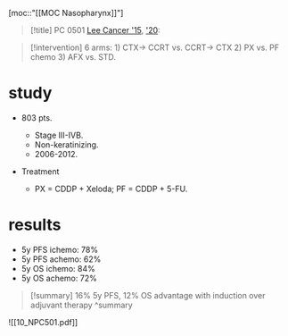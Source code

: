 [moc::"[[MOC Nasopharynx]]"]
>[!title]
> PC 0501 [Lee Cancer '15](https://onlinelibrary.wiley.com/doi/full/10.1002/cncr.29208), ['20](https://pubmed.ncbi.nlm.nih.gov/32497261/): 

>[!intervention] 
> 6 arms: 1) CTX→ CCRT vs. CCRT→ CTX 2) PX vs. PF chemo 3) AFX vs. STD.

# study
- 803 pts. 
	- Stage III-IVB. 
	- Non-keratinizing. 
	- 2006-2012.

- Treatment
	- PX = CDDP + Xeloda; PF = CDDP + 5-FU.

# results
- 5y PFS ichemo: 78%
- 5y PFS achemo: 62%
- 5y OS  ichemo: 84%
- 5y OS  achemo: 72%

>[!summary] 
> 16% 5y PFS, 12% OS advantage with induction over adjuvant therapy
>^summary

![[10_NPC501.pdf]]
